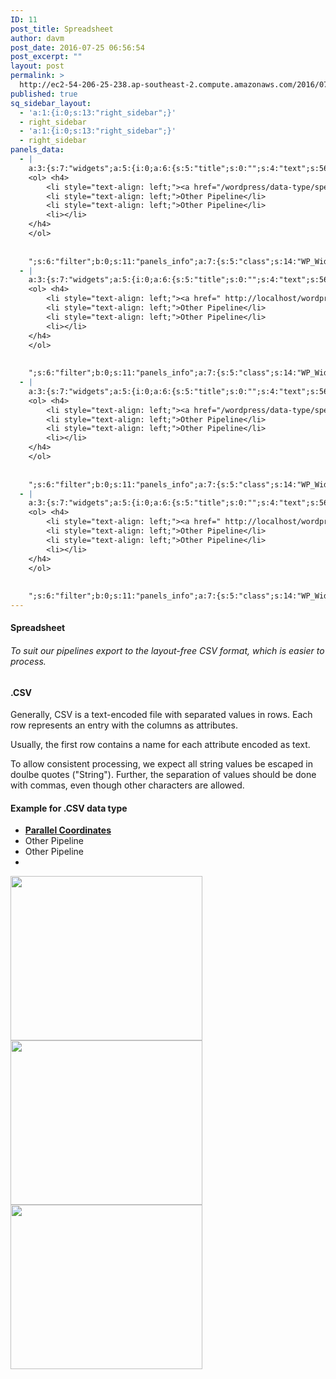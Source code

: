 ```yaml
---
ID: 11
post_title: Spreadsheet
author: davm
post_date: 2016-07-25 06:56:54
post_excerpt: ""
layout: post
permalink: >
  http://ec2-54-206-25-238.ap-southeast-2.compute.amazonaws.com/2016/07/25/spreadsheet/
published: true
sq_sidebar_layout:
  - 'a:1:{i:0;s:13:"right_sidebar";}'
  - right_sidebar
  - 'a:1:{i:0;s:13:"right_sidebar";}'
  - right_sidebar
panels_data:
  - |
    a:3:{s:7:"widgets";a:5:{i:0;a:6:{s:5:"title";s:0:"";s:4:"text";s:568:"<h4>Spreadsheet</h4><h6>To suit our pipelines export to the layout-free CSV format, which is easier to process.</h6><h4>.CSV</h4><p>Generally, CSV is a text-encoded file with separated values in rows.<br /> Each row represents an entry with the columns as attributes.</p><p>Usually, the first row contains a name for each attribute encoded as text.</p><p>To allow consistent processing, we expect all string values be escaped in doulbe quotes ("String").<br /> Further, the separation of values should be done with commas, even though other characters are allowed.</p>";s:20:"text_selected_editor";s:7:"tinymce";s:5:"autop";b:1;s:12:"_sow_form_id";s:13:"576b50e9e742b";s:11:"panels_info";a:7:{s:5:"class";s:31:"SiteOrigin_Widget_Editor_Widget";s:3:"raw";b:0;s:4:"grid";i:0;s:4:"cell";i:0;s:2:"id";i:0;s:9:"widget_id";s:36:"8b5b839d-c278-4aee-964d-8150c606f6ce";s:5:"style";a:3:{s:7:"padding";s:3:"0px";s:10:"background";s:7:"#ffffff";s:18:"background_display";s:4:"tile";}}}i:1;a:4:{s:5:"title";s:0:"";s:4:"text";s:329:"<h4>Possible Pipeline for .CSV data type</h4>
    <ol> <h4>
     	<li style="text-align: left;"><a href="/wordpress/data-type/speedsheet/parallelcoordinates/ "><strong>Parallel Coordinates</strong></a></li>
     	<li style="text-align: left;">Other Pipeline</li>
     	<li style="text-align: left;">Other Pipeline</li>
     	<li></li>
    </h4>
    </ol>
    
    
    ";s:6:"filter";b:0;s:11:"panels_info";a:7:{s:5:"class";s:14:"WP_Widget_Text";s:3:"raw";b:0;s:4:"grid";i:0;s:4:"cell";i:1;s:2:"id";i:1;s:9:"widget_id";s:36:"5fa56119-eb22-41f9-80b2-9dfff4df1b5a";s:5:"style";a:1:{s:18:"background_display";s:4:"tile";}}}i:2;a:13:{s:5:"image";i:144;s:14:"image_fallback";s:0:"";s:4:"size";s:4:"full";s:5:"align";s:7:"default";s:5:"title";s:0:"";s:14:"title_position";s:6:"hidden";s:3:"alt";s:0:"";s:3:"url";s:0:"";s:5:"bound";b:1;s:12:"_sow_form_id";s:13:"576b6f04ed198";s:10:"new_window";b:0;s:10:"full_width";b:0;s:11:"panels_info";a:7:{s:5:"class";s:30:"SiteOrigin_Widget_Image_Widget";s:3:"raw";b:0;s:4:"grid";i:1;s:4:"cell";i:0;s:2:"id";i:2;s:9:"widget_id";s:36:"7ff25a31-f542-4a04-a44f-2c8cea53f183";s:5:"style";a:1:{s:18:"background_display";s:4:"tile";}}}i:3;a:13:{s:5:"image";i:144;s:14:"image_fallback";s:0:"";s:4:"size";s:4:"full";s:5:"align";s:7:"default";s:5:"title";s:0:"";s:14:"title_position";s:6:"hidden";s:3:"alt";s:0:"";s:3:"url";s:0:"";s:5:"bound";b:1;s:12:"_sow_form_id";s:13:"576b6f262e8f8";s:10:"new_window";b:0;s:10:"full_width";b:0;s:11:"panels_info";a:7:{s:5:"class";s:30:"SiteOrigin_Widget_Image_Widget";s:3:"raw";b:0;s:4:"grid";i:1;s:4:"cell";i:1;s:2:"id";i:3;s:9:"widget_id";s:36:"7ff25a31-f542-4a04-a44f-2c8cea53f183";s:5:"style";a:1:{s:18:"background_display";s:4:"tile";}}}i:4;a:13:{s:5:"image";i:144;s:14:"image_fallback";s:0:"";s:4:"size";s:4:"full";s:5:"align";s:7:"default";s:5:"title";s:0:"";s:14:"title_position";s:6:"hidden";s:3:"alt";s:0:"";s:3:"url";s:0:"";s:5:"bound";b:1;s:12:"_sow_form_id";s:13:"576b6f29382de";s:10:"new_window";b:0;s:10:"full_width";b:0;s:11:"panels_info";a:7:{s:5:"class";s:30:"SiteOrigin_Widget_Image_Widget";s:3:"raw";b:0;s:4:"grid";i:1;s:4:"cell";i:2;s:2:"id";i:4;s:9:"widget_id";s:36:"7ff25a31-f542-4a04-a44f-2c8cea53f183";s:5:"style";a:1:{s:18:"background_display";s:4:"tile";}}}}s:5:"grids";a:2:{i:0;a:2:{s:5:"cells";i:2;s:5:"style";a:4:{s:7:"padding";s:3:"0px";s:5:"align";s:0:"";s:11:"row_stretch";s:4:"full";s:14:"column_padding";s:0:"";}}i:1;a:2:{s:5:"cells";i:3;s:5:"style";a:3:{s:7:"padding";s:4:"80px";s:5:"align";s:0:"";s:14:"column_padding";s:0:"";}}}s:10:"grid_cells";a:5:{i:0;a:2:{s:4:"grid";i:0;s:6:"weight";d:0.5;}i:1;a:2:{s:4:"grid";i:0;s:6:"weight";d:0.5;}i:2;a:2:{s:4:"grid";i:1;s:6:"weight";d:0.333333333333333314829616256247390992939472198486328125;}i:3;a:2:{s:4:"grid";i:1;s:6:"weight";d:0.333333333333333314829616256247390992939472198486328125;}i:4;a:2:{s:4:"grid";i:1;s:6:"weight";d:0.333333333333333314829616256247390992939472198486328125;}}}
  - |
    a:3:{s:7:"widgets";a:5:{i:0;a:6:{s:5:"title";s:0:"";s:4:"text";s:568:"<h4>Spreadsheet</h4><h6>To suit our pipelines export to the layout-free CSV format, which is easier to process.</h6><h4>.CSV</h4><p>Generally, CSV is a text-encoded file with separated values in rows.<br /> Each row represents an entry with the columns as attributes.</p><p>Usually, the first row contains a name for each attribute encoded as text.</p><p>To allow consistent processing, we expect all string values be escaped in doulbe quotes ("String").<br /> Further, the separation of values should be done with commas, even though other characters are allowed.</p>";s:20:"text_selected_editor";s:7:"tinymce";s:5:"autop";b:1;s:12:"_sow_form_id";s:13:"576b50e9e742b";s:11:"panels_info";a:7:{s:5:"class";s:31:"SiteOrigin_Widget_Editor_Widget";s:3:"raw";b:0;s:4:"grid";i:0;s:4:"cell";i:0;s:2:"id";i:0;s:9:"widget_id";s:36:"8b5b839d-c278-4aee-964d-8150c606f6ce";s:5:"style";a:3:{s:7:"padding";s:3:"0px";s:10:"background";s:7:"#ffffff";s:18:"background_display";s:4:"tile";}}}i:1;a:4:{s:5:"title";s:0:"";s:4:"text";s:336:"<h4>Example for .CSV data type</h4>
    <ol> <h4>
     	<li style="text-align: left;"><a href=" http://localhost/wordpress/data-type/speedsheet/parallelcoordinates/ "><strong>Parallel Coordinates</strong></a></li>
     	<li style="text-align: left;">Other Pipeline</li>
     	<li style="text-align: left;">Other Pipeline</li>
     	<li></li>
    </h4>
    </ol>
    
    
    ";s:6:"filter";b:0;s:11:"panels_info";a:7:{s:5:"class";s:14:"WP_Widget_Text";s:3:"raw";b:0;s:4:"grid";i:0;s:4:"cell";i:1;s:2:"id";i:1;s:9:"widget_id";s:36:"5fa56119-eb22-41f9-80b2-9dfff4df1b5a";s:5:"style";a:1:{s:18:"background_display";s:4:"tile";}}}i:2;a:13:{s:5:"image";i:144;s:14:"image_fallback";s:0:"";s:4:"size";s:4:"full";s:5:"align";s:7:"default";s:5:"title";s:0:"";s:14:"title_position";s:6:"hidden";s:3:"alt";s:0:"";s:3:"url";s:0:"";s:5:"bound";b:1;s:12:"_sow_form_id";s:13:"576b6f04ed198";s:10:"new_window";b:0;s:10:"full_width";b:0;s:11:"panels_info";a:7:{s:5:"class";s:30:"SiteOrigin_Widget_Image_Widget";s:3:"raw";b:0;s:4:"grid";i:1;s:4:"cell";i:0;s:2:"id";i:2;s:9:"widget_id";s:36:"7ff25a31-f542-4a04-a44f-2c8cea53f183";s:5:"style";a:1:{s:18:"background_display";s:4:"tile";}}}i:3;a:13:{s:5:"image";i:144;s:14:"image_fallback";s:0:"";s:4:"size";s:4:"full";s:5:"align";s:7:"default";s:5:"title";s:0:"";s:14:"title_position";s:6:"hidden";s:3:"alt";s:0:"";s:3:"url";s:0:"";s:5:"bound";b:1;s:12:"_sow_form_id";s:13:"576b6f262e8f8";s:10:"new_window";b:0;s:10:"full_width";b:0;s:11:"panels_info";a:7:{s:5:"class";s:30:"SiteOrigin_Widget_Image_Widget";s:3:"raw";b:0;s:4:"grid";i:1;s:4:"cell";i:1;s:2:"id";i:3;s:9:"widget_id";s:36:"7ff25a31-f542-4a04-a44f-2c8cea53f183";s:5:"style";a:1:{s:18:"background_display";s:4:"tile";}}}i:4;a:13:{s:5:"image";i:144;s:14:"image_fallback";s:0:"";s:4:"size";s:4:"full";s:5:"align";s:7:"default";s:5:"title";s:0:"";s:14:"title_position";s:6:"hidden";s:3:"alt";s:0:"";s:3:"url";s:0:"";s:5:"bound";b:1;s:12:"_sow_form_id";s:13:"576b6f29382de";s:10:"new_window";b:0;s:10:"full_width";b:0;s:11:"panels_info";a:7:{s:5:"class";s:30:"SiteOrigin_Widget_Image_Widget";s:3:"raw";b:0;s:4:"grid";i:1;s:4:"cell";i:2;s:2:"id";i:4;s:9:"widget_id";s:36:"7ff25a31-f542-4a04-a44f-2c8cea53f183";s:5:"style";a:1:{s:18:"background_display";s:4:"tile";}}}}s:5:"grids";a:2:{i:0;a:2:{s:5:"cells";i:2;s:5:"style";a:4:{s:7:"padding";s:3:"0px";s:5:"align";s:0:"";s:11:"row_stretch";s:4:"full";s:14:"column_padding";s:0:"";}}i:1;a:2:{s:5:"cells";i:3;s:5:"style";a:3:{s:7:"padding";s:4:"80px";s:5:"align";s:0:"";s:14:"column_padding";s:0:"";}}}s:10:"grid_cells";a:5:{i:0;a:2:{s:4:"grid";i:0;s:6:"weight";d:0.5;}i:1;a:2:{s:4:"grid";i:0;s:6:"weight";d:0.5;}i:2;a:2:{s:4:"grid";i:1;s:6:"weight";d:0.333333333333333314829616256247390992939472198486328125;}i:3;a:2:{s:4:"grid";i:1;s:6:"weight";d:0.333333333333333314829616256247390992939472198486328125;}i:4;a:2:{s:4:"grid";i:1;s:6:"weight";d:0.333333333333333314829616256247390992939472198486328125;}}}
  - |
    a:3:{s:7:"widgets";a:5:{i:0;a:6:{s:5:"title";s:0:"";s:4:"text";s:568:"<h4>Spreadsheet</h4><h6>To suit our pipelines export to the layout-free CSV format, which is easier to process.</h6><h4>.CSV</h4><p>Generally, CSV is a text-encoded file with separated values in rows.<br /> Each row represents an entry with the columns as attributes.</p><p>Usually, the first row contains a name for each attribute encoded as text.</p><p>To allow consistent processing, we expect all string values be escaped in doulbe quotes ("String").<br /> Further, the separation of values should be done with commas, even though other characters are allowed.</p>";s:20:"text_selected_editor";s:7:"tinymce";s:5:"autop";b:1;s:12:"_sow_form_id";s:13:"576b50e9e742b";s:11:"panels_info";a:7:{s:5:"class";s:31:"SiteOrigin_Widget_Editor_Widget";s:3:"raw";b:0;s:4:"grid";i:0;s:4:"cell";i:0;s:2:"id";i:0;s:9:"widget_id";s:36:"8b5b839d-c278-4aee-964d-8150c606f6ce";s:5:"style";a:3:{s:7:"padding";s:3:"0px";s:10:"background";s:7:"#ffffff";s:18:"background_display";s:4:"tile";}}}i:1;a:4:{s:5:"title";s:0:"";s:4:"text";s:329:"<h4>Possible Pipeline for .CSV data type</h4>
    <ol> <h4>
     	<li style="text-align: left;"><a href="/wordpress/data-type/speedsheet/parallelcoordinates/ "><strong>Parallel Coordinates</strong></a></li>
     	<li style="text-align: left;">Other Pipeline</li>
     	<li style="text-align: left;">Other Pipeline</li>
     	<li></li>
    </h4>
    </ol>
    
    
    ";s:6:"filter";b:0;s:11:"panels_info";a:7:{s:5:"class";s:14:"WP_Widget_Text";s:3:"raw";b:0;s:4:"grid";i:0;s:4:"cell";i:1;s:2:"id";i:1;s:9:"widget_id";s:36:"5fa56119-eb22-41f9-80b2-9dfff4df1b5a";s:5:"style";a:1:{s:18:"background_display";s:4:"tile";}}}i:2;a:13:{s:5:"image";i:144;s:14:"image_fallback";s:0:"";s:4:"size";s:4:"full";s:5:"align";s:7:"default";s:5:"title";s:0:"";s:14:"title_position";s:6:"hidden";s:3:"alt";s:0:"";s:3:"url";s:0:"";s:5:"bound";b:1;s:12:"_sow_form_id";s:13:"576b6f04ed198";s:10:"new_window";b:0;s:10:"full_width";b:0;s:11:"panels_info";a:7:{s:5:"class";s:30:"SiteOrigin_Widget_Image_Widget";s:3:"raw";b:0;s:4:"grid";i:1;s:4:"cell";i:0;s:2:"id";i:2;s:9:"widget_id";s:36:"7ff25a31-f542-4a04-a44f-2c8cea53f183";s:5:"style";a:1:{s:18:"background_display";s:4:"tile";}}}i:3;a:13:{s:5:"image";i:144;s:14:"image_fallback";s:0:"";s:4:"size";s:4:"full";s:5:"align";s:7:"default";s:5:"title";s:0:"";s:14:"title_position";s:6:"hidden";s:3:"alt";s:0:"";s:3:"url";s:0:"";s:5:"bound";b:1;s:12:"_sow_form_id";s:13:"576b6f262e8f8";s:10:"new_window";b:0;s:10:"full_width";b:0;s:11:"panels_info";a:7:{s:5:"class";s:30:"SiteOrigin_Widget_Image_Widget";s:3:"raw";b:0;s:4:"grid";i:1;s:4:"cell";i:1;s:2:"id";i:3;s:9:"widget_id";s:36:"7ff25a31-f542-4a04-a44f-2c8cea53f183";s:5:"style";a:1:{s:18:"background_display";s:4:"tile";}}}i:4;a:13:{s:5:"image";i:144;s:14:"image_fallback";s:0:"";s:4:"size";s:4:"full";s:5:"align";s:7:"default";s:5:"title";s:0:"";s:14:"title_position";s:6:"hidden";s:3:"alt";s:0:"";s:3:"url";s:0:"";s:5:"bound";b:1;s:12:"_sow_form_id";s:13:"576b6f29382de";s:10:"new_window";b:0;s:10:"full_width";b:0;s:11:"panels_info";a:7:{s:5:"class";s:30:"SiteOrigin_Widget_Image_Widget";s:3:"raw";b:0;s:4:"grid";i:1;s:4:"cell";i:2;s:2:"id";i:4;s:9:"widget_id";s:36:"7ff25a31-f542-4a04-a44f-2c8cea53f183";s:5:"style";a:1:{s:18:"background_display";s:4:"tile";}}}}s:5:"grids";a:2:{i:0;a:2:{s:5:"cells";i:2;s:5:"style";a:4:{s:7:"padding";s:3:"0px";s:5:"align";s:0:"";s:11:"row_stretch";s:4:"full";s:14:"column_padding";s:0:"";}}i:1;a:2:{s:5:"cells";i:3;s:5:"style";a:3:{s:7:"padding";s:4:"80px";s:5:"align";s:0:"";s:14:"column_padding";s:0:"";}}}s:10:"grid_cells";a:5:{i:0;a:2:{s:4:"grid";i:0;s:6:"weight";d:0.5;}i:1;a:2:{s:4:"grid";i:0;s:6:"weight";d:0.5;}i:2;a:2:{s:4:"grid";i:1;s:6:"weight";d:0.333333333333333314829616256247390992939472198486328125;}i:3;a:2:{s:4:"grid";i:1;s:6:"weight";d:0.333333333333333314829616256247390992939472198486328125;}i:4;a:2:{s:4:"grid";i:1;s:6:"weight";d:0.333333333333333314829616256247390992939472198486328125;}}}
  - |
    a:3:{s:7:"widgets";a:5:{i:0;a:6:{s:5:"title";s:0:"";s:4:"text";s:568:"<h4>Spreadsheet</h4><h6>To suit our pipelines export to the layout-free CSV format, which is easier to process.</h6><h4>.CSV</h4><p>Generally, CSV is a text-encoded file with separated values in rows.<br /> Each row represents an entry with the columns as attributes.</p><p>Usually, the first row contains a name for each attribute encoded as text.</p><p>To allow consistent processing, we expect all string values be escaped in doulbe quotes ("String").<br /> Further, the separation of values should be done with commas, even though other characters are allowed.</p>";s:20:"text_selected_editor";s:7:"tinymce";s:5:"autop";b:1;s:12:"_sow_form_id";s:13:"576b50e9e742b";s:11:"panels_info";a:7:{s:5:"class";s:31:"SiteOrigin_Widget_Editor_Widget";s:3:"raw";b:0;s:4:"grid";i:0;s:4:"cell";i:0;s:2:"id";i:0;s:9:"widget_id";s:36:"8b5b839d-c278-4aee-964d-8150c606f6ce";s:5:"style";a:3:{s:7:"padding";s:3:"0px";s:10:"background";s:7:"#ffffff";s:18:"background_display";s:4:"tile";}}}i:1;a:4:{s:5:"title";s:0:"";s:4:"text";s:336:"<h4>Example for .CSV data type</h4>
    <ol> <h4>
     	<li style="text-align: left;"><a href=" http://localhost/wordpress/data-type/speedsheet/parallelcoordinates/ "><strong>Parallel Coordinates</strong></a></li>
     	<li style="text-align: left;">Other Pipeline</li>
     	<li style="text-align: left;">Other Pipeline</li>
     	<li></li>
    </h4>
    </ol>
    
    
    ";s:6:"filter";b:0;s:11:"panels_info";a:7:{s:5:"class";s:14:"WP_Widget_Text";s:3:"raw";b:0;s:4:"grid";i:0;s:4:"cell";i:1;s:2:"id";i:1;s:9:"widget_id";s:36:"5fa56119-eb22-41f9-80b2-9dfff4df1b5a";s:5:"style";a:1:{s:18:"background_display";s:4:"tile";}}}i:2;a:13:{s:5:"image";i:144;s:14:"image_fallback";s:0:"";s:4:"size";s:4:"full";s:5:"align";s:7:"default";s:5:"title";s:0:"";s:14:"title_position";s:6:"hidden";s:3:"alt";s:0:"";s:3:"url";s:0:"";s:5:"bound";b:1;s:12:"_sow_form_id";s:13:"576b6f04ed198";s:10:"new_window";b:0;s:10:"full_width";b:0;s:11:"panels_info";a:7:{s:5:"class";s:30:"SiteOrigin_Widget_Image_Widget";s:3:"raw";b:0;s:4:"grid";i:1;s:4:"cell";i:0;s:2:"id";i:2;s:9:"widget_id";s:36:"7ff25a31-f542-4a04-a44f-2c8cea53f183";s:5:"style";a:1:{s:18:"background_display";s:4:"tile";}}}i:3;a:13:{s:5:"image";i:144;s:14:"image_fallback";s:0:"";s:4:"size";s:4:"full";s:5:"align";s:7:"default";s:5:"title";s:0:"";s:14:"title_position";s:6:"hidden";s:3:"alt";s:0:"";s:3:"url";s:0:"";s:5:"bound";b:1;s:12:"_sow_form_id";s:13:"576b6f262e8f8";s:10:"new_window";b:0;s:10:"full_width";b:0;s:11:"panels_info";a:7:{s:5:"class";s:30:"SiteOrigin_Widget_Image_Widget";s:3:"raw";b:0;s:4:"grid";i:1;s:4:"cell";i:1;s:2:"id";i:3;s:9:"widget_id";s:36:"7ff25a31-f542-4a04-a44f-2c8cea53f183";s:5:"style";a:1:{s:18:"background_display";s:4:"tile";}}}i:4;a:13:{s:5:"image";i:144;s:14:"image_fallback";s:0:"";s:4:"size";s:4:"full";s:5:"align";s:7:"default";s:5:"title";s:0:"";s:14:"title_position";s:6:"hidden";s:3:"alt";s:0:"";s:3:"url";s:0:"";s:5:"bound";b:1;s:12:"_sow_form_id";s:13:"576b6f29382de";s:10:"new_window";b:0;s:10:"full_width";b:0;s:11:"panels_info";a:7:{s:5:"class";s:30:"SiteOrigin_Widget_Image_Widget";s:3:"raw";b:0;s:4:"grid";i:1;s:4:"cell";i:2;s:2:"id";i:4;s:9:"widget_id";s:36:"7ff25a31-f542-4a04-a44f-2c8cea53f183";s:5:"style";a:1:{s:18:"background_display";s:4:"tile";}}}}s:5:"grids";a:2:{i:0;a:2:{s:5:"cells";i:2;s:5:"style";a:4:{s:7:"padding";s:3:"0px";s:5:"align";s:0:"";s:11:"row_stretch";s:4:"full";s:14:"column_padding";s:0:"";}}i:1;a:2:{s:5:"cells";i:3;s:5:"style";a:3:{s:7:"padding";s:4:"80px";s:5:"align";s:0:"";s:14:"column_padding";s:0:"";}}}s:10:"grid_cells";a:5:{i:0;a:2:{s:4:"grid";i:0;s:6:"weight";d:0.5;}i:1;a:2:{s:4:"grid";i:0;s:6:"weight";d:0.5;}i:2;a:2:{s:4:"grid";i:1;s:6:"weight";d:0.333333333333333314829616256247390992939472198486328125;}i:3;a:2:{s:4:"grid";i:1;s:6:"weight";d:0.333333333333333314829616256247390992939472198486328125;}i:4;a:2:{s:4:"grid";i:1;s:6:"weight";d:0.333333333333333314829616256247390992939472198486328125;}}}
---
```

<h4>Spreadsheet</h4>
<h6>To suit our pipelines export to the layout-free CSV format, which is easier to process.</h6>
<h4>.CSV</h4>
Generally, CSV is a text-encoded file with separated values in rows.
Each row represents an entry with the columns as attributes.

Usually, the first row contains a name for each attribute encoded as text.

To allow consistent processing, we expect all string values be escaped in doulbe quotes ("String").
Further, the separation of values should be done with commas, even though other characters are allowed.
<h4>Example for .CSV data type</h4>
<ul>
 	<li style="text-align: left;"><a href=" http://localhost/wordpress/data-type/speedsheet/parallelcoordinates/ "><strong>Parallel Coordinates</strong></a></li>
 	<li style="text-align: left;">Other Pipeline</li>
 	<li style="text-align: left;">Other Pipeline</li>
 	<li></li>
</ul>
<img class="so-widget-image" src="http://localhost/wordpress/wp-content/uploads/2016/06/otherpipelineLight.jpg" srcset="http://localhost/wordpress/wp-content/uploads/2016/06/otherpipelineLight.jpg 307w, http://localhost/wordpress/wp-content/uploads/2016/06/otherpipelineLight-300x257.jpg 300w, http://localhost/wordpress/wp-content/uploads/2016/06/otherpipelineLight-230x197.jpg 230w" width="307" height="263" />
<img class="so-widget-image" src="http://localhost/wordpress/wp-content/uploads/2016/06/otherpipelineLight.jpg" srcset="http://localhost/wordpress/wp-content/uploads/2016/06/otherpipelineLight.jpg 307w, http://localhost/wordpress/wp-content/uploads/2016/06/otherpipelineLight-300x257.jpg 300w, http://localhost/wordpress/wp-content/uploads/2016/06/otherpipelineLight-230x197.jpg 230w" width="307" height="263" />
<img class="so-widget-image" src="http://localhost/wordpress/wp-content/uploads/2016/06/otherpipelineLight.jpg" srcset="http://localhost/wordpress/wp-content/uploads/2016/06/otherpipelineLight.jpg 307w, http://localhost/wordpress/wp-content/uploads/2016/06/otherpipelineLight-300x257.jpg 300w, http://localhost/wordpress/wp-content/uploads/2016/06/otherpipelineLight-230x197.jpg 230w" width="307" height="263" />